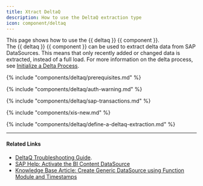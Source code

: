```yaml
---
title: Xtract DeltaQ
description: How to use the DeltaQ extraction type
icon: component/deltaq
---
```


This page shows how to use the {{ deltaq }} {{ component }}.<br>
The {{ deltaq }} {{ component }} can be used to extract delta data from SAP DataSources. 
This means that only recently added or changed data is extracted, instead of a full load.
For more information on the delta process, see [Initialize a Delta Process](update-mode.md/#initialize-a-delta-process).




{% include "components/deltaq/prerequisites.md" %}

{% include "components/deltaq/auth-warning.md" %}

{% include "components/deltaq/sap-transactions.md" %}

{% include "components/xis-new.md"  %}

{% include "components/deltaq/define-a-deltaq-extraction.md" %}

*****
#### Related Links
- [DeltaQ Troubleshooting Guide](https://support.theobald-software.com/helpdesk/KB/View/14424-deltaq-troubleshooting-guide). 
- [SAP Help: Activate the BI Content DataSource](https://help.sap.com/saphelp_scm70/helpdata/ru/d8/8f5738f988d439e10000009b38f842/content.htm?no_cache=true)
- [Knowledge Base Article: Create Generic DataSource using Function Module and Timestamps](../../knowledge-base/create-generic-datasource-using-function-module-and-timestamps.md)
